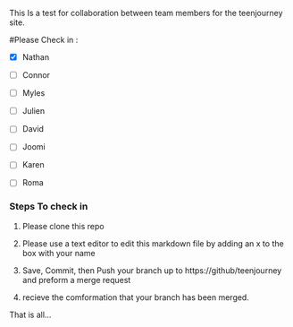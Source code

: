 This Is a test for collaboration between team members for the teenjourney site.

#Please Check in :

- [x] Nathan
- [ ] Connor
- [ ] Myles
- [ ] Julien
- [ ] David
- [ ] Joomi
- [ ] Karen
- [ ] Roma


### Steps To check in 

1. Please clone this repo 

2. Please use a text editor to edit this markdown file by adding an x to the box with your name

3. Save, Commit, then Push your branch up to https://github/teenjourney and preform a merge request

4. recieve the comformation that your branch has been merged.


That is all...
